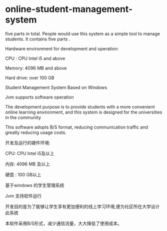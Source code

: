 # online-student-management-system
five parts in total. People would use this system as a simple tool to manage students. It contains five parts .

Hardware environment for development and operation:

CPU : CPU Intel i5 and above

Memory: 4096 MB and above

Hard drive: over 100 GB

Student Management System Based on Windows

Jvm supports software operation

The development purpose is to provide students with a more convenient online learning environment, and this system is designed for the universities in the community

This software adopts B/S format, reducing communication traffic and greatly reducing usage costs.




开发及运行的硬件环境:

CPU: CPU Intel i5及以上

内存: 4096 MB 及以上 

硬盘 : 100 GB以上

基于windows 的学生管理系统

Jvm 支持软件运行 

开发目的是为了能够让学生享有更加便利的线上学习环境,便为社区所在大学设计此系统

本软件采用B/S形式，减少通信流量，大大降低了使用成本。

